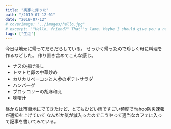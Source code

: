 ```yaml
---
title: "実家に帰った"
path: "/2019-07-12-01"
date: "2019-07-12"
# coverImage: "../images/hello.jpg"
# excerpt: '"Hello, friend?" That''s lame. Maybe I should give you a name...'
tags: ["生活"]
---
```


今日は地元に帰ってだらだらしている。
せっかく帰ったので珍しく母に料理を作るなどした。
作り置き含めてこんな感じ。

- ナスの揚げ浸し
- トマトと卵の中華炒め
- カリカリベーコンと人参のポテトサラダ
- ハンバーグ
- ブロッコリーの胡麻和え
- 味噌汁

昼からは市街地にでてきたけど、とてもひどい雨ですごい頻度でYahoo防災速報が通知を上げていて
なんだか気が滅入ったのでこうやって適当なカフェに入って記事を書いてみている。
